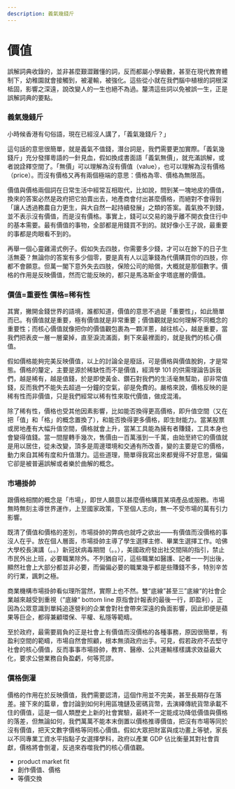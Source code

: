 ```yaml
---
description: 義氣幾錢斤
---
```


# 價值

誤解詞典收錄的，並非甚麼艱澀難懂的詞，反而都屬小學級數，甚至在現代教育體制下，幼稚園就會接觸到，被灌輸，被強化。這些從小就在我們腦中植根的詞根深柢固，影響之深遠，說改變人的一生也絕不為過。釐清這些詞以免被誤一生，正是誤解詞典的要點。

### 義氣幾錢斤

小時候香港有句俗語，現在已經沒人講了，「義氣幾錢斤？」

這句話的意思很簡單，就是義氣不值錢，潛台詞是，我們需要更加實際。「義氣幾錢斤」充分發揮粵語的一針見血，假如換成書面語「義氣無價」，就充滿誤解，或者說詮釋空間了。「無價」可以理解為沒有價值（value），也可以理解為沒有價格（price）。而沒有價格又再有兩個極端的意思：價格為零、價格為無限高。

價值與價格兩個詞在日常生活中經常互相取代，比如說，問到某一塊地皮的價值，換來的答案必然是政府把它拍賣出去，地產商會付出甚麼價格，而絕對不會得到「讓人透過務農自力更生，與大自然一起持續發展」之類的答案。義氣換不到錢，並不表示沒有價值，而是沒有價格。事實上，錢可以交易的幾乎離不開衣食住行中的基本需要。最有價值的事物，全部都是用錢買不到的。就好像小王子說，最重要的事都是肉眼看不到的。

再舉一個心靈雞湯式例子。假如失去四肢，你需要多少錢，才可以在餘下的日子生活無憂？無論你的答案有多少個零，要是真有人以這筆錢為代價購買你的四肢，你都不會願意。但萬一閣下意外失去四肢，保險公司的賠償，大概就是那個數字。價格的作用是反映價值，然而它能反映的，都只是馬洛斯金字塔底層的價值。

### 價值=重要性 價格=稀有性

其實，撇開金錢世界的語境，誰都知道，價值的意思不過是「重要性」，如此簡單而已。有價值就是重要，極有價值就是非常重要；價值觀就是如何理解不同概念的重要性；而核心價值就像把你的價值觀包裹為一顆洋蔥，越往核心，越是重要，當我們把表皮一層一層棄掉，直至淚流滿面，剩下來最裡面的，就是我們的核心價值。

假如價格能夠完美反映價值，以上的討論全是廢話，可是價格與價值脫鉤，才是常態。價格的釐定，主要是源於稀缺性而不是價值，經濟學 101 的供需理論告訴我們，越是稀有，越是值錢，於是即使黃金、鑽石對我們的生活毫無幫助，卻非常值錢，反而我們不能失去超過一分鐘的空氣，卻是免費的。嚴格來說，價格反映的是稀有性而非價值，只是我們經常以稀有性來取代價值，做成混淆。

除了稀有性，價格也受其他因素影響，比如能否換得更高價格，即升值空間（又在把「值」和「格」的概念置換了），和能否換得更多價格，即生財能力。當某股票或房地產有大幅升值空間，價格就會上升，當某工具能為擁有者賺錢，工具本身也會變得值錢。當一間屋轉手幾次，售價由一百萬漲到一千萬，由始至終它的價值就是用以居住，從未改變，頂多是周邊環境和交通有所改善，變的主要是它的價格，動力來自其稀有度和升值潛力。這些道理，簡單得我寫出來都覺得不好意思，偏偏它卻是被普遍誤解或者樂於曲解的概念。

### 市場掛帥

跟價格相關的概念是「市場」，即世人願意以甚麼價格購買某項產品或服務。市場無時無刻主導世界運作，上至國家政策，下至個人志向，無一不受市場的萬有引力影響。

既清了價值和價格的差別，市場掛帥的弊病也就呼之欲出——有價值而沒價格的事沒人在乎。放在個人層面，市場掛帥主導了學生選擇主修、畢業生選擇工作。哈佛大學校長演講（。。）新冠狀病毒期間（。。），美國政府發出社交間隔的指引，禁止市民外出上班，必要職業除外。不列猶自可，這些職業如醫護、記者一一列出後，顯然社會上大部分都並非必要，而偏偏必要的職業幾乎都是些賺錢不多，特別辛苦的行業，諷刺之極。

商業機構市場掛帥看似理所當然，實際上也不然。雙“底線”甚至三”底線“的社會企業越來越受到重視（”底線“ bottom line 原指會計報表的最後一行，即盈利），正因為公眾意識到單純追逐營利的企業會對社會帶來深遠的負面影響，因此即便是蘋果等巨企，都得兼顧環保、平權、私隱等範疇。

至於政府，最需要肩負的正是社會上有價值而沒價格的各種事務，原因很簡單，有盈利空間的範疇，市場自然會照顧，根本無須政府出手。可見，假若政府不去堅守社會的核心價值，反而事事市場掛帥，教育、醫療、公共運輸樣樣講求效益最大化，要求公營業務自負盈虧，何等荒謬。

### 價格倒灌

價格的作用在於反映價值，我們需要認清，這個作用並不完美，甚至長期存在落差。接下來的篇章，會討論到如何利用區塊鏈及密碼貨幣，去演繹傳統貨幣承載不住的價值，這是一個人類歷史上新的社會實驗，最終不一定能成功降低價值與價格的落差，但無論如何，我們萬萬不能本末倒置以價格推導價值，把沒有市場等同於沒有價值，把天文數字價格等同核心價值。假如大眾把財富與成功畫上等號，家長以不同專業工資水平指點子女選擇學科，政府以產業 GDP 佔比衡量其對社會貢獻，價格將會倒灌，反過來吞噬我們的核心價值觀。

* product market fit
* 創作價值、價格
* 等價交換



